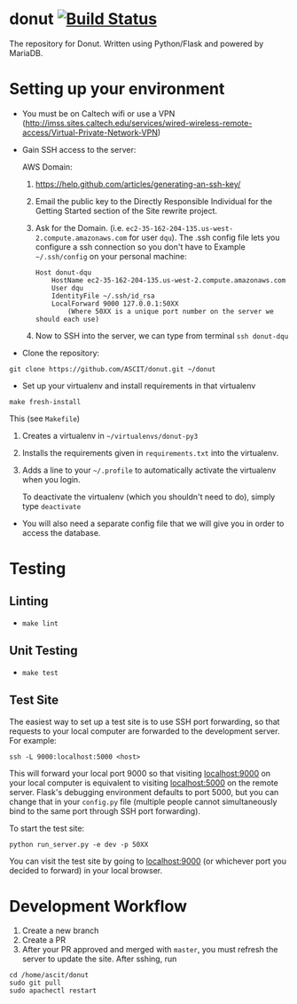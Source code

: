 # donut [![Build Status](https://github.com/ASCIT/donut/workflows/Python%20CI/badge.svg?branch=master)](https://github.com/ASCIT/donut/actions)
The repository for Donut. Written using Python/Flask and powered by MariaDB.

# Setting up your environment
- You must be on Caltech wifi or use a VPN (http://imss.sites.caltech.edu/services/wired-wireless-remote-access/Virtual-Private-Network-VPN)
- Gain SSH access to the server:

   AWS Domain:

   1. https://help.github.com/articles/generating-an-ssh-key/

   2. Email the public key to the Directly Responsible Individual for the Getting Started section of the Site rewrite project.

   3. Ask for the Domain. (i.e. `ec2-35-162-204-135.us-west-2.compute.amazonaws.com` for user `dqu`). The .ssh config file lets you configure a ssh connection so you don't have to
   Example `~/.ssh/config` on your personal machine:
      ```
      Host donut-dqu
          HostName ec2-35-162-204-135.us-west-2.compute.amazonaws.com
          User dqu
          IdentityFile ~/.ssh/id_rsa
          LocalForward 9000 127.0.0.1:50XX
              (Where 50XX is a unique port number on the server we should each use)
      ```
   4. Now to SSH into the server, we can type from terminal `ssh donut-dqu`

- Clone the repository:
```
git clone https://github.com/ASCIT/donut.git ~/donut
```
- Set up your virtualenv and install requirements in that virtualenv
```
make fresh-install
```
This (see `Makefile`)
1. Creates a virtualenv in `~/virtualenvs/donut-py3`
2. Installs the requirements given  in `requirements.txt` into the virtualenv.
3. Adds a line to your `~/.profile` to automatically activate the virtualenv when you login.

   To deactivate the virtualenv (which you shouldn't need to do), simply type `deactivate`


- You will also need a separate config file that we will give you in order to access the database.

# Testing
## Linting
- `make lint`

## Unit Testing
- `make test`

## Test Site
The easiest way to set up a test site is to use SSH port forwarding, so that requests to your local computer are forwarded to the development server. For example:
```
ssh -L 9000:localhost:5000 <host>
```
This will forward your local port 9000 so that visiting [localhost:9000](http://localhost:9000) on your local computer is equivalent to visiting [localhost:5000](http://localhost:5000) on the remote server. Flask's debugging environment defaults to port 5000, but you can change that in your `config.py` file (multiple people cannot simultaneously bind to the same port through SSH port forwarding).

To start the test site:
```
python run_server.py -e dev -p 50XX
```
You can visit the test site by going to [localhost:9000](http://localhost:9000) (or whichever port you decided to forward) in your local browser.

# Development Workflow
1. Create a new branch
2. Create a PR
3. After your PR approved and merged with `master`, you must refresh the server to update the site. After sshing, run 
```
cd /home/ascit/donut
sudo git pull
sudo apachectl restart
```
